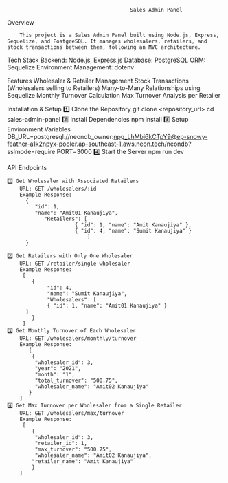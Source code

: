                                             Sales Admin Panel

Overview

        This project is a Sales Admin Panel built using Node.js, Express, Sequelize, and PostgreSQL. It manages wholesalers, retailers, and stock transactions between them, following an MVC architecture.

Tech Stack
Backend: Node.js, Express.js
Database: PostgreSQL
ORM: Sequelize
Environment Management: dotenv

Features
Wholesaler & Retailer Management
Stock Transactions (Wholesalers selling to Retailers)
Many-to-Many Relationships using Sequelize
Monthly Turnover Calculation
Max Turnover Analysis per Retailer

Installation & Setup
1️⃣ Clone the Repository
git clone <repository_url>
cd sales-admin-panel
2️⃣ Install Dependencies
npm install
3️⃣ Setup Environment Variables
DB_URL=postgresql://neondb_owner:npg_LhMbi6kCTpY9@ep-snowy-feather-a1k2npyx-pooler.ap-southeast-1.aws.neon.tech/neondb?sslmode=require
PORT=3000
4️⃣ Start the Server
npm run dev

API Endpoints

    1️⃣ Get Wholesaler with Associated Retailers
        URL: GET /wholesalers/:id
        Example Response:
          {
             "id": 1,
             "name": "Amit01 Kanaujiya",
                "Retailers": [
                          { "id": 1, "name": "Amit Kanaujiya" },
                          { "id": 4, "name": "Sumit Kanaujiya" }
                              ]
          }

    2️⃣ Get Retailers with Only One Wholesaler
        URL: GET /retailer/single-wholesaler
        Example Response:
         [
            {
                 "id": 4,
                 "name": "Sumit Kanaujiya",
                 "Wholesalers": [
                 { "id": 1, "name": "Amit01 Kanaujiya" }
          ]
            }
         ]
    3️⃣ Get Monthly Turnover of Each Wholesaler
        URL: GET /wholesalers/monthly/turnover
        Example Response:
           [
            {
             "wholesaler_id": 3,
             "year": "2021",
             "month": "1",
             "total_turnover": "500.75",
             "wholesaler_name": "Amit02 Kanaujiya"
           }
        ]
    4️⃣ Get Max Turnover per Wholesaler from a Single Retailer
        URL: GET /wholesalers/max/turnover
        Example Response:
         [
            {
             "wholesaler_id": 3,
             "retailer_id": 1,
             "max_turnover": "500.75",
             "wholesaler_name": "Amit02 Kanaujiya",
            "retailer_name": "Amit Kanaujiya"
            }
        ]
         

